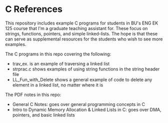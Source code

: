 # C References
This repository includes example C programs for students in BU's ENG EK 125 course that I'm a graduate teaching assistant for. These focus on strings, functions, pointers, and simple linked-lists. The hope is that these can serve as supplemental resources for the students who wish to see more examples.


The C programs in this repo covering the following:

- trav_ex. is an example of traversing a linked list
- strprac.c shows examples of using string functions in the string header file
- LL_Fun_with_Delete shows a general example of code to delete any element in a linked list, no matter where it is

The PDF notes in this repo:

- General C Notes: goes over general programming concepts in C
- Intro to Dynamic Memory Allocation & Linked Lists in C: goes over DMA, pointers, and basic linked lists
